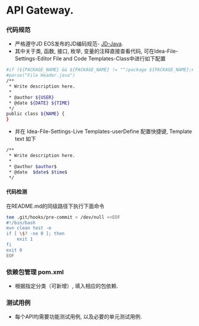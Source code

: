 # API Gateway.

### 代码规范
* 严格遵守JD EOS发布的JD编码规范- [JD-Java](http://doc.jd.com/base/eos-doc/system-rule/JD%E7%BC%96%E7%A0%81%E8%A7%84%E8%8C%83/Java/).
* 其中关于类, 函数, 接口, 枚举, 变量的注释直接查看代码, 可在Idea-File-Settings-Editor File and Code Templates-Class中进行如下配置

```bash
#if (${PACKAGE_NAME} && ${PACKAGE_NAME} != "")package ${PACKAGE_NAME};#end
#parse("File Header.java")
/**
 * Write description here.
 *
 * @author ${USER}
 * @date ${DATE} ${TIME}
 */
public class ${NAME} {
}
```
* 并在 Idea-File-Settings-Live Templates-userDefine 配置快捷键, Template text 如下
```bash
/** 
 * Write description here.
 *
 * @author $author$
 * @date  $date$ $time$  
 */
```

#### 代码检测
在README.md的同级路径下执行下面命令
```bash
tee .git/hooks/pre-commit > /dev/null <<EOF
#!/bin/bash
mvn clean test -e
if [ \$? -ne 0 ]; then
    exit 1
fi
exit 0
EOF
```

### 依赖包管理 pom.xml
* 根据指定分类（可新增）, 填入相应的包依赖.

### 测试用例
* 每个API均需要功能测试用例, 以及必要的单元测试用例. 
